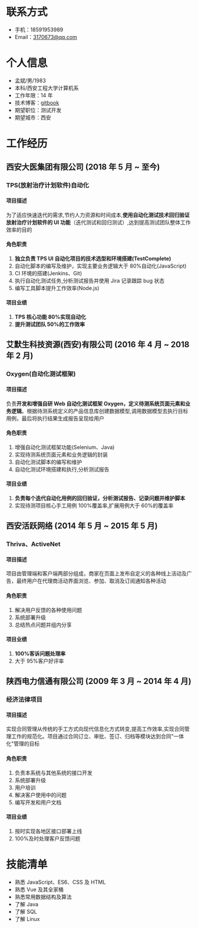 # 联系方式

- 手机：18591953989
- Email：3170673@qq.com

# 个人信息

- 孟斌/男/1983
- 本科/西安工程大学计算机系
- 工作年限：14 年
- 技术博客：[gitbook](https://jackmeng.gitbook.io/note/)
- 期望职位：测试开发
- 期望城市：西安

# 工作经历

## 西安大医集团有限公司 (2018 年 5 月 ~ 至今)

### TPS(放射治疗计划软件)自动化

#### 项目描述

为了适应快速迭代的需求,节约人力资源和时间成本,**使用自动化测试技术回归验证放射治疗计划软件的 UI 功能**（迭代测试和回归测试）,达到提高测试团队整体工作效率的目的

#### 角色职责

1. **独立负责 TPS UI 自动化项目的技术选型和环境搭建(TestComplete)**
2. 自动化脚本的编写及维护，实现主要业务逻辑大于 80%自动化(JavaScript)
3. CI 环境的搭建(Jenkins、Git)
4. 执行自动化测试任务,分析测试报告并使用 Jira 记录跟踪 bug 状态
5. 编写工具脚本提升工作效率(Node.js)

#### 项目业绩

1. **TPS 核心功能 80%实现自动化**
2. **提升测试团队 50%的工作效率**

## 艾默生科技资源(西安)有限公司 (2016 年 4 月 ~ 2018 年 2 月)

### Oxygen(自动化测试框架)

#### 项目描述

负责**开发和增强自研 Web 自动化测试框架 Oxygen，定义待测系统页面元素和业务逻辑**。根据待测系统定义的产品信息库创建数据模型,调用数据模型去执行目标用例，最后将执行结果生成报告呈现给用户

#### 角色职责

1. 增强自动化测试框架功能(Selenium、Java)
2. 实现待测系统页面元素和业务逻辑的封装
3. 自动化测试脚本的编写和维护
4. 自动化测试环境搭建和执行,分析测试报告

#### 项目业绩

1. **负责每个迭代自动化用例的回归验证，分析测试报告、记录问题并维护脚本**
2. 实现待测项目核心手工用例 100%覆盖率,扩展用例大于 60%的覆盖率

## 西安活跃网络 (2014 年 5 月 ~ 2015 年 5 月)

### Thriva、ActiveNet

#### 项目描述

项目由管理端和客户端两部分组成，商家在页面上发布自定义的各种线上活动及广告，最终用户在代理商活动界面浏览、参加、取消及订阅通知各种活动

#### 角色职责

1. 解决用户反馈的各种使用问题
2. 系统部署升级
3. 总结热点问题并组内分享

#### 项目业绩

1. **100%客诉问题处理率**
2. 大于 95%客户好评率

## 陕西电力信通有限公司 (2009 年 3 月 ~ 2014 年 4 月)

### 经济法律项目

#### 项目描述

实现合同管理从传统的手工方式向现代信息化方式转变,提高工作效率,实现合同管理工作的规范化。项目通过合同订立、审批、签订、归档等模块达到合同"一体化"管理的目标

#### 角色职责

1. 负责本系统与其他系统的接口开发
2. 系统部署升级
3. 用户培训
4. 解决客户使用中的问题
5. 编写开发和用户文档

#### 项目业绩

1. 按时实现各地区接口部署上线
2. 100%及时处理客户反馈问题

# 技能清单

- 熟悉 JavaScript、ES6、CSS 及 HTML
- 熟悉 Vue 及其全家桶
- 熟悉常用数据结构及算法
- 了解 Java
- 了解 SQL
- 了解 Linux

